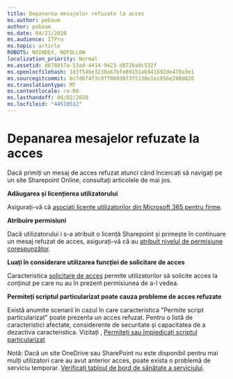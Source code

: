 ```yaml
---
title: Depanarea mesajelor refuzate la acces
ms.author: pebaum
author: pebaum
ms.date: 04/21/2020
ms.audience: ITPro
ms.topic: article
ROBOTS: NOINDEX, NOFOLLOW
localization_priority: Normal
ms.assetid: d678b57a-53ad-4414-9423-d8726a0c532f
ms.openlocfilehash: 183f54be3230a67bfe89151a6941692de470a3e1
ms.sourcegitcommit: bc7d6f4f3c9f7060d073f5130e1ec856e248d020
ms.translationtype: MT
ms.contentlocale: ro-RO
ms.lasthandoff: 06/02/2020
ms.locfileid: "44510512"
---
```

# <a name="troubleshoot-access-denied-messages"></a>Depanarea mesajelor refuzate la acces

Dacă primiți un mesaj de acces refuzat atunci când încercați să navigați pe un site Sharepoint Online, consultați articolele de mai jos.

**Adăugarea și licențierea utilizatorului**

Asigurați-vă că [asociați licențe utilizatorilor din Microsoft 365 pentru firme](https://docs.microsoft.com/microsoft-365/admin/add-users/add-users).

**Atribuire permisiuni**

Dacă utilizatorului i s-a atribuit o licență Sharepoint și primește în continuare un mesaj refuzat de acces, asigurați-vă că au [atribuit nivelul de permisiune corespunzător](https://docs.microsoft.com/sharepoint/understanding-permission-levels).

**Luați în considerare utilizarea funcției de solicitare de acces**

Caracteristica [solicitare de acces](https://support.office.com/article/Set-up-and-manage-access-requests-94B26E0B-2822-49D4-929A-8455698654B3) permite utilizatorilor să solicite acces la conținut pe care nu au în prezent permisiunea de a-l vedea. 

**Permiteți scriptul particularizat poate cauza probleme de acces refuzate**

Există anumite scenarii în cazul în care caracteristica "Permite script particularizat" poate prezenta un acces refuzat. Pentru o listă de caracteristici afectate, considerente de securitate și capacitatea de a dezactiva caracteristica. Vizitați , [Permiteți sau împiedicați scriptul particularizat](https://docs.microsoft.com/sharepoint/allow-or-prevent-custom-script)

Notă: Dacă un site OneDrive sau SharePoint nu este disponibil pentru mai mulți utilizatori care au avut anterior acces, poate exista o problemă de serviciu temporar. [Verificați tabloul de bord de sănătate a serviciului](https://portal.office.com/adminportal/home#/servicehealth).


  

